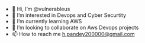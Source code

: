 - 👋 Hi, I’m @vulnerableus
- 👀 I’m interested in Devops and Cyber Securtity
- 🌱 I’m currently learning AWS
- 💞️ I’m looking to collaborate on Aws Devops projects
- 📫 How to reach me h.pandey200000@gmail.com

<!---
vulnerableus/vulnerableus is a ✨ special ✨ repository because its `README.md` (this file) appears on your GitHub profile.
You can click the Preview link to take a look at your changes.
--->
